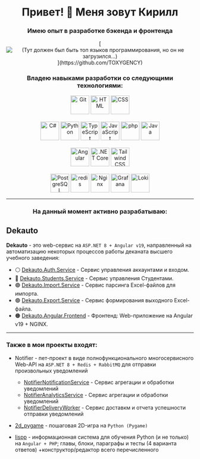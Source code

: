 <h1 align="center"> Привет! 👋 Меня зовут Кирилл</h1>
<h3 align="center">Имею опыт в разработке бэкенда и фронтенда</h3>

<div align="center"
  
  [![*(Тут должен был быть топ языков программирования, но он не загрузился...)*](https://github-readme-stats.vercel.app/api/top-langs/?username=TOXYGENCY&custom_title=У%20меня%20больше%20всего%20кода%20на:)](https://github.com/TOXYGENCY)

</div>
<h3 align="center">Владею навыками разработки со следующими технологиями:</h3>
<div align="center">
	<img width="50" src="https://raw.githubusercontent.com/marwin1991/profile-technology-icons/refs/heads/main/icons/git.png" alt="Git" title="Git"/>
	<img width="50" src="https://raw.githubusercontent.com/marwin1991/profile-technology-icons/refs/heads/main/icons/html.png" alt="HTML" title="HTML"/>
	<img width="50" src="https://raw.githubusercontent.com/marwin1991/profile-technology-icons/refs/heads/main/icons/css.png" alt="CSS" title="CSS"/>
</div>
<br>
<div align="center">
	<img width="50" src="https://raw.githubusercontent.com/marwin1991/profile-technology-icons/refs/heads/main/icons/c%23.png" alt="C#" title="C#"/>
	<img width="50" src="https://raw.githubusercontent.com/marwin1991/profile-technology-icons/refs/heads/main/icons/python.png" alt="Python" title="Python"/>
	<img width="50" src="https://raw.githubusercontent.com/marwin1991/profile-technology-icons/refs/heads/main/icons/typescript.png" alt="TypeScript" title="TypeScript"/>
	<img width="50" src="https://raw.githubusercontent.com/marwin1991/profile-technology-icons/refs/heads/main/icons/javascript.png" alt="JavaScript" title="JavaScript"/>
	<img width="50" src="https://raw.githubusercontent.com/marwin1991/profile-technology-icons/refs/heads/main/icons/php.png" alt="php" title="php"/>
	<img width="50" src="https://raw.githubusercontent.com/marwin1991/profile-technology-icons/refs/heads/main/icons/java.png" alt="Java" title="Java"/>
</div>
<br>
<div align="center">
	<img width="50" src="https://raw.githubusercontent.com/marwin1991/profile-technology-icons/refs/heads/main/icons/angular.png" alt="Angular" title="Angular"/>
	<img width="50" src="https://raw.githubusercontent.com/marwin1991/profile-technology-icons/refs/heads/main/icons/_net_core.png" alt=".NET Core" title=".NET Core"/>
	<img width="50" src="https://raw.githubusercontent.com/marwin1991/profile-technology-icons/refs/heads/main/icons/tailwind_css.png" alt="Tailwind CSS" title="Tailwind CSS"/>
</div>
<br>
<div align="center">
	<img width="50" src="https://raw.githubusercontent.com/marwin1991/profile-technology-icons/refs/heads/main/icons/postgresql.png" alt="PostgreSQL" title="PostgreSQL"/>
	<img width="50" src="https://raw.githubusercontent.com/marwin1991/profile-technology-icons/refs/heads/main/icons/redis.png" alt="redis" title="redis"/>
	<img width="50" src="https://raw.githubusercontent.com/marwin1991/profile-technology-icons/refs/heads/main/icons/nginx.png" alt="Nginx" title="Nginx"/>
	<img width="50" src="https://raw.githubusercontent.com/marwin1991/profile-technology-icons/refs/heads/main/icons/grafana.png" alt="Grafana" title="Grafana"/>
	<img width="50" src="https://raw.githubusercontent.com/marwin1991/profile-technology-icons/refs/heads/main/icons/loki.png" alt="Loki" title="Loki"/>
</div>

---
<h3 align="center">На данный момент активно разрабатываю:</h3>
<h2>Dekauto</h2>

**Dekauto** - это web-сервис на `ASP.NET 8 + Angular v19`, направленный на автоматизацию некоторых процессов работы деканата высшего учебного заведения:

  * ⚪ [Dekauto.Auth.Service](https://github.com/TOXYGENCY/Dekauto.Auth.Service) - Сервис управления аккаунтами и входом.
  * 🔵 [Dekauto.Students.Service](https://github.com/TOXYGENCY/Dekauto.Students.Service) - Сервис управления Студентами.
  * 🟣 [Dekauto.Import.Service](https://github.com/TOXYGENCY/Dekauto.Import.Service) - Сервис парсинга Excel-файлов для импорта.
  * 🟢 [Dekauto.Export.Service](https://github.com/TOXYGENCY/Dekauto.Export.Service) - Сервис формирования выходного Excel-файла.
  * 🟠 [Dekauto.Angular.Frontend](https://github.com/TOXYGENCY/Dekauto.Angular.Frontend) - Фронтенд: Web-приложение на Angular v19 + NGINX.
---
### Также в мои проекты входят:
- Notifier - пет-проект в виде полнофункционального многосервисного Web-API на `ASP.NET 8 + Redis + RabbitMQ` для отправки произвольных уведомлений
  * [NotifierNotificationService](https://github.com/TOXYGENCY/NotifierNotificationService) - Cервис агрегации и обработки уведомлений
  * [NotifierAnalyticsService](https://github.com/TOXYGENCY/NotifierAnalyticsService) - Сервис агрегации и обработки уведомлений
  * [NotifierDeliveryWorker](https://github.com/TOXYGENCY/NotifierDeliveryWorker) - Сервис доставкм и отчета успешности отправки уведомлений

- [2d_pygame](https://github.com/TOXYGENCY/2d_pygame) - пошаговая 2D-игра на `Python (Pygame)`
- [lispp](https://github.com/TOXYGENCY/lispp) - информационная система для обучения Python (и не только) на `Angular + PHP`; главы, блоки, параграфы и тесты (4 варианта ответов) +конструктор/редактор всего перечисленного
